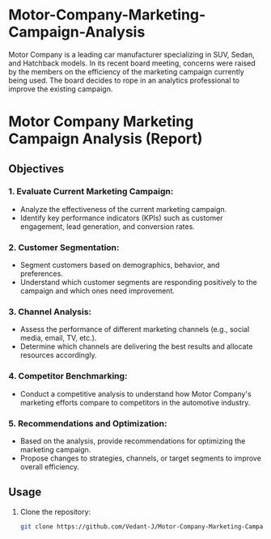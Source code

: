 # Motor-Company-Marketing-Campaign-Analysis
Motor Company is a leading car manufacturer specializing in SUV, Sedan, and Hatchback models. In its recent board meeting, concerns were raised by the members on the efficiency of the marketing campaign currently being used. The board decides to rope in an analytics professional to improve the existing campaign.

# Motor Company Marketing Campaign Analysis (Report)
## Objectives

### 1. Evaluate Current Marketing Campaign:

-  Analyze the effectiveness of the current marketing campaign.
-  Identify key performance indicators (KPIs) such as customer engagement, lead generation, and conversion rates.

### 2. Customer Segmentation:

-  Segment customers based on demographics, behavior, and preferences.
-  Understand which customer segments are responding positively to the campaign and which ones need improvement.

### 3. Channel Analysis:

-  Assess the performance of different marketing channels (e.g., social media, email, TV, etc.).
-  Determine which channels are delivering the best results and allocate resources accordingly.

### 4. Competitor Benchmarking:

-  Conduct a competitive analysis to understand how Motor Company's marketing efforts compare to competitors in the automotive industry.

### 5. Recommendations and Optimization:

-  Based on the analysis, provide recommendations for optimizing the marketing campaign.
-  Propose changes to strategies, channels, or target segments to improve overall efficiency.

## Usage

1. Clone the repository:

   ```bash
   git clone https://github.com/Vedant-J/Motor-Company-Marketing-Campaign-Analysis.git

